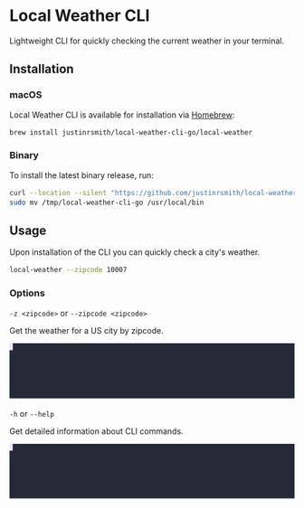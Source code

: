 # Local Weather CLI

Lightweight CLI for quickly checking the current weather in your terminal.

## Installation

### macOS

Local Weather CLI is available for installation via [Homebrew](https://brew.sh/):

```sh
brew install justinrsmith/local-weather-cli-go/local-weather
```

### Binary

To install the latest binary release, run:

```sh
curl --location --silent "https://github.com/justinrsmith/local-weather-cli-go/releases/download/v<VERSION>/local-weather-cli-go_<VERSION>_Darwin_x86_64.tar.gz" | tar xz -C /tmp
sudo mv /tmp/local-weather-cli-go /usr/local/bin
```

## Usage

Upon installation of the CLI you can quickly check a city's weather.

```sh
local-weather --zipcode 10007
```

### Options

`-z <zipcode>` or `--zipcode <zipcode>`

Get the weather for a US city by zipcode.

![Example](./docs/examples/zipcode_usage.svg)

`-h` or `--help`

Get detailed information about CLI commands.

![Example](./docs/examples/help_usage.svg)

